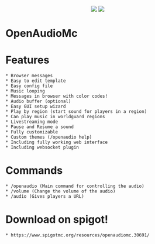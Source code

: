 <p align="center">
    <img src ="https://puu.sh/sx63W/ac73298302.png" />
    <img src ="http://puu.sh/sj7Ow/5eff81a3cc.jpg" />
</p>

# OpenAudioMc


# Features
    * Browser messages
    * Easy to edit template
    * Easy config file
    * Music looping
    * Messages in browser with color codes!
    * Audio buffer (optional)
    * Easy GUI setup wizard
    * Play by region (start sound for players in a region)
    * Can play music in worldguard regions
    * Livestreaming mode
    * Pause and Resume a sound
    * Fully customizable
    * Custom themes (/openaudio help)
    * Including fully working web interface
    * Including websocket plugin
  
# Commands
    * /openaudio (Main command for controlling the audio)
    * /volume (Change the volume of the audio)
    * /audio (Gives players a URL)
    
# Download on spigot!
    * https://www.spigotmc.org/resources/openaudiomc.30691/
